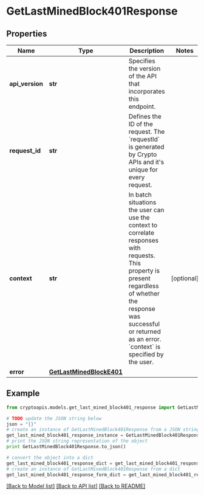 # GetLastMinedBlock401Response


## Properties
Name | Type | Description | Notes
------------ | ------------- | ------------- | -------------
**api_version** | **str** | Specifies the version of the API that incorporates this endpoint. | 
**request_id** | **str** | Defines the ID of the request. The &#x60;requestId&#x60; is generated by Crypto APIs and it&#39;s unique for every request. | 
**context** | **str** | In batch situations the user can use the context to correlate responses with requests. This property is present regardless of whether the response was successful or returned as an error. &#x60;context&#x60; is specified by the user. | [optional] 
**error** | [**GetLastMinedBlockE401**](GetLastMinedBlockE401.md) |  | 

## Example

```python
from cryptoapis.models.get_last_mined_block401_response import GetLastMinedBlock401Response

# TODO update the JSON string below
json = "{}"
# create an instance of GetLastMinedBlock401Response from a JSON string
get_last_mined_block401_response_instance = GetLastMinedBlock401Response.from_json(json)
# print the JSON string representation of the object
print GetLastMinedBlock401Response.to_json()

# convert the object into a dict
get_last_mined_block401_response_dict = get_last_mined_block401_response_instance.to_dict()
# create an instance of GetLastMinedBlock401Response from a dict
get_last_mined_block401_response_form_dict = get_last_mined_block401_response.from_dict(get_last_mined_block401_response_dict)
```
[[Back to Model list]](../README.md#documentation-for-models) [[Back to API list]](../README.md#documentation-for-api-endpoints) [[Back to README]](../README.md)


